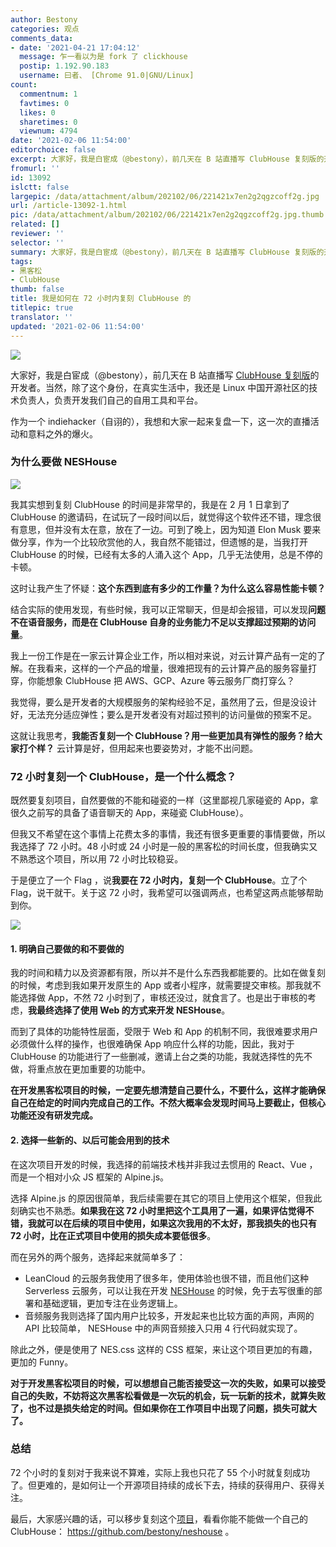 ```yaml
---
author: Bestony
categories: 观点
comments_data:
- date: '2021-04-21 17:04:12'
  message: 乍一看以为是 fork 了 clickhouse
  postip: 1.192.90.183
  username: 曰者、 [Chrome 91.0|GNU/Linux]
count:
  commentnum: 1
  favtimes: 0
  likes: 0
  sharetimes: 0
  viewnum: 4794
date: '2021-02-06 11:54:00'
editorchoice: false
excerpt: 大家好，我是白宦成（@bestony），前几天在 B 站直播写 ClubHouse 复刻版的开发者。
fromurl: ''
id: 13092
islctt: false
largepic: /data/attachment/album/202102/06/221421x7en2g2qgzcoff2g.jpg
url: /article-13092-1.html
pic: /data/attachment/album/202102/06/221421x7en2g2qgzcoff2g.jpg.thumb.jpg
related: []
reviewer: ''
selector: ''
summary: 大家好，我是白宦成（@bestony），前几天在 B 站直播写 ClubHouse 复刻版的开发者。
tags:
- 黑客松
- ClubHouse
thumb: false
title: 我是如何在 72 小时内复刻 ClubHouse 的
titlepic: true
translator: ''
updated: '2021-02-06 11:54:00'
---
```


![](/data/attachment/album/202102/06/221421x7en2g2qgzcoff2g.jpg)


大家好，我是白宦成（@bestony），前几天在 B 站直播写 [ClubHouse 复刻版](https://github.com/bestony/neshouse)的开发者。当然，除了这个身份，在真实生活中，我还是 Linux 中国开源社区的技术负责人，负责开发我们自己的自用工具和平台。


作为一个 indiehacker（自诩的），我想和大家一起来复盘一下，这一次的直播活动和意料之外的爆火。


### 为什么要做 NESHouse


![](/data/attachment/album/202102/06/115418ypdtnz073bvsb733.png)


我其实想到复刻 ClubHouse 的时间是非常早的，我是在 2 月 1 日拿到了 ClubHouse 的邀请码，在试玩了一段时间以后，就觉得这个软件还不错，理念很有意思，但并没有太在意，放在了一边。可到了晚上，因为知道 Elon Musk 要来做分享，作为一个比较欣赏他的人，我自然不能错过，但遗憾的是，当我打开 ClubHouse 的时候，已经有太多的人涌入这个 App，几乎无法使用，总是不停的卡顿。


这时让我产生了怀疑：**这个东西到底有多少的工作量？为什么这么容易性能卡顿？**


结合实际的使用发现，有些时候，我可以正常聊天，但是却会报错，可以发现**问题不在语音服务，而是在 ClubHouse 自身的业务能力不足以支撑超过预期的访问量**。


我上一份工作是在一家云计算企业工作，所以相对来说，对云计算产品有一定的了解。在我看来，这样的一个产品的增量，很难把现有的云计算产品的服务容量打穿，你能想象 ClubHouse 把 AWS、GCP、Azure 等云服务厂商打穿么？


我觉得，要么是开发者的大规模服务的架构经验不足，虽然用了云，但是没设计好，无法充分适应弹性；要么是开发者没有对超过预判的访问量做的预案不足。


这就让我思考，**我能否复刻一个 ClubHouse？用一些更加具有弹性的服务？给大家打个样？** 云计算是好，但用起来也要姿势对，才能不出问题。


### 72 小时复刻一个 ClubHouse，是一个什么概念？


既然要复刻项目，自然要做的不能和碰瓷的一样（这里鄙视几家碰瓷的 App，拿很久之前写的具备了语音聊天的 App，来碰瓷 ClubHouse）。


但我又不希望在这个事情上花费太多的事情，我还有很多更重要的事情要做，所以我选择了 72 小时。48 小时或 24 小时是一般的黑客松的时间长度，但我确实又不熟悉这个项目，所以用 72 小时比较稳妥。


于是便立了一个 Flag ，说**我要在 72 小时内，复刻一个 ClubHouse**。立了个 Flag，说干就干。关于这 72 小时，我希望可以强调两点，也希望这两点能够帮助到你。


![](/data/attachment/album/202102/06/115419em0lwpq9fqfg40zq.png)


#### 1. 明确自己要做的和不要做的


我的时间和精力以及资源都有限，所以并不是什么东西我都能要的。比如在做复刻的时候，考虑到我如果开发原生的 App 或者小程序，就需要提交审核。那我就不能选择做 App，不然 72 小时到了，审核还没过，就食言了。也是出于审核的考虑，**我最终选择了使用 Web 的方式来开发 NESHouse**。


而到了具体的功能特性层面，受限于 Web 和 App 的机制不同，我很难要求用户必须做什么样的操作，也很难确保 App 响应什么样的功能，因此，我对于 ClubHouse 的功能进行了一些删减，邀请上台之类的功能，我就选择性的先不做，将重点放在更加重要的功能中。


**在开发黑客松项目的时候，一定要先想清楚自己要什么，不要什么，这样才能确保自己在给定的时间内完成自己的工作。不然大概率会发现时间马上要截止，但核心功能还没有研发完成。**


#### 2. 选择一些新的、以后可能会用到的技术


在这次项目开发的时候，我选择的前端技术栈并非我过去惯用的 React、Vue ，而是一个相对小众 JS 框架的 Alpine.js。


选择 Alpine.js 的原因很简单，我后续需要在其它的项目上使用这个框架，但我此刻确实也不熟悉。**如果我在这 72 小时里把这个工具用了一遍，如果评估觉得不错，我就可以在后续的项目中使用，如果这次我用的不太好，那我损失的也只有 72 小时，比在正式项目中使用的损失成本要低很多**。


而在另外的两个服务，选择起来就简单多了：


* LeanCloud 的云服务我使用了很多年，使用体验也很不错，而且他们这种 Serverless 云服务，可以让我在开发 [NESHouse](https://github.com/bestony/neshouse) 的时候，免于去写很重的部署和基础逻辑，更加专注在业务逻辑上。
* 音频服务我则选择了国内用户比较多，开发起来也比较方面的声网，声网的 API 比较简单， NESHouse 中的声网音频接入只用 4 行代码就实现了。


除此之外，便是使用了 NES.css 这样的 CSS 框架，来让这个项目更加的有趣，更加的 Funny。


**对于开发黑客松项目的时候，可以想想自己能否接受这一次的失败，如果可以接受自己的失败，不妨将这次黑客松看做是一次玩的机会，玩一玩新的技术，就算失败了，也不过是损失给定的时间。但如果你在工作项目中出现了问题，损失可就大了。**


### 总结


72 个小时的复刻对于我来说不算难，实际上我也只花了 55 个小时就复刻成功了。但更难的，是如何让一个开源项目持续的成长下去，持续的获得用户、获得关注。


最后，大家感兴趣的话，可以移步复刻这个[项目](https://github.com/bestony/neshouse)，看看你能不能做一个自己的 ClubHouse： <https://github.com/bestony/neshouse> 。